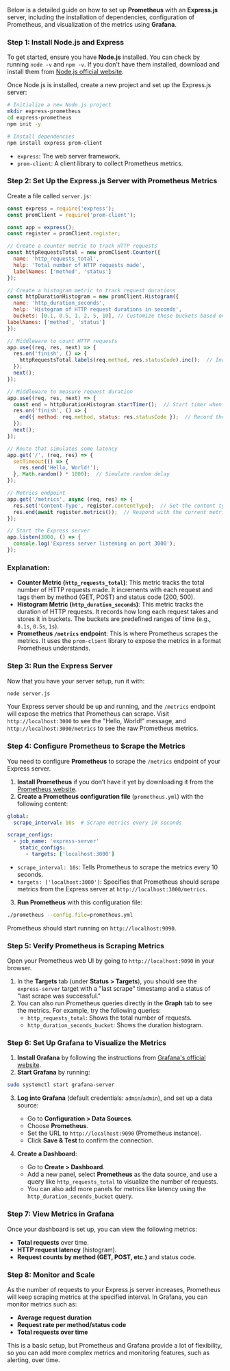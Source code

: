 Below is a detailed guide on how to set up **Prometheus** with an **Express.js** server, including the installation of dependencies, configuration of Prometheus, and visualization of the metrics using **Grafana**.

### **Step 1: Install Node.js and Express**

To get started, ensure you have **Node.js** installed. You can check by running `node -v` and `npm -v`. If you don't have them installed, download and install them from [Node.js official website](https://nodejs.org/).

Once Node.js is installed, create a new project and set up the Express.js server:

```bash
# Initialize a new Node.js project
mkdir express-prometheus
cd express-prometheus
npm init -y

# Install dependencies
npm install express prom-client
```

- `express`: The web server framework.
- `prom-client`: A client library to collect Prometheus metrics.

### **Step 2: Set Up the Express.js Server with Prometheus Metrics**

Create a file called `server.js`:

```javascript
const express = require('express');
const promClient = require('prom-client');

const app = express();
const register = promClient.register;

// Create a counter metric to track HTTP requests
const httpRequestsTotal = new promClient.Counter({
  name: 'http_requests_total',
  help: 'Total number of HTTP requests made',
  labelNames: ['method', 'status']
});

// Create a histogram metric to track request durations
const httpDurationHistogram = new promClient.Histogram({
  name: 'http_duration_seconds',
  help: 'Histogram of HTTP request durations in seconds',
  buckets: [0.1, 0.5, 1, 2, 5, 10], // Customize these buckets based on your latency needs
labelNames: ['method', 'status']
});

// Middleware to count HTTP requests
app.use((req, res, next) => {
  res.on('finish', () => {
    httpRequestsTotal.labels(req.method, res.statusCode).inc();  // Increment counter for each HTTP request
  });
  next();
});

// Middleware to measure request duration
app.use((req, res, next) => {
  const end = httpDurationHistogram.startTimer();  // Start timer when a request is received
  res.on('finish', () => {
    end({ method: req.method, status: res.statusCode });  // Record the request duration when finished
  });
  next();
});

// Route that simulates some latency
app.get('/', (req, res) => {
  setTimeout(() => {
    res.send('Hello, World!');
  }, Math.random() * 1000);  // Simulate random delay
});

// Metrics endpoint
app.get('/metrics', async (req, res) => {
  res.set('Content-Type', register.contentType);  // Set the content type for Prometheus to scrape
  res.end(await register.metrics());  // Respond with the current metrics
});

// Start the Express server
app.listen(3000, () => {
  console.log('Express server listening on port 3000');
});
```

### **Explanation:**
- **Counter Metric (`http_requests_total`)**: This metric tracks the total number of HTTP requests made. It increments with each request and tags them by method (GET, POST) and status code (200, 500).
- **Histogram Metric (`http_duration_seconds`)**: This metric tracks the duration of HTTP requests. It records how long each request takes and stores it in buckets. The buckets are predefined ranges of time (e.g., `0.1s`, `0.5s`, `1s`).
- **Prometheus `/metrics` endpoint**: This is where Prometheus scrapes the metrics. It uses the `prom-client` library to expose the metrics in a format Prometheus understands.

### **Step 3: Run the Express Server**

Now that you have your server setup, run it with:

```bash
node server.js
```

Your Express server should be up and running, and the `/metrics` endpoint will expose the metrics that Prometheus can scrape. Visit `http://localhost:3000` to see the "Hello, World!" message, and `http://localhost:3000/metrics` to see the raw Prometheus metrics.

### **Step 4: Configure Prometheus to Scrape the Metrics**

You need to configure **Prometheus** to scrape the `/metrics` endpoint of your Express server. 

1. **Install Prometheus** if you don’t have it yet by downloading it from the [Prometheus website](https://prometheus.io/download/).
2. **Create a Prometheus configuration file** (`prometheus.yml`) with the following content:

```yaml
global:
  scrape_interval: 10s  # Scrape metrics every 10 seconds

scrape_configs:
  - job_name: 'express-server'
    static_configs:
      - targets: ['localhost:3000']
```

- `scrape_interval: 10s`: Tells Prometheus to scrape the metrics every 10 seconds.
- `targets: ['localhost:3000']`: Specifies that Prometheus should scrape metrics from the Express server at `http://localhost:3000/metrics`.

3. **Run Prometheus** with this configuration file:

```bash
./prometheus --config.file=prometheus.yml
```

Prometheus should start running on `http://localhost:9090`.

### **Step 5: Verify Prometheus is Scraping Metrics**

Open your Prometheus web UI by going to `http://localhost:9090` in your browser.

1. In the **Targets** tab (under **Status > Targets**), you should see the `express-server` target with a "last scrape" timestamp and a status of "last scrape was successful."
2. You can also run Prometheus queries directly in the **Graph** tab to see the metrics. For example, try the following queries:
   - `http_requests_total`: Shows the total number of requests.
   - `http_duration_seconds_bucket`: Shows the duration histogram.

### **Step 6: Set Up Grafana to Visualize the Metrics**

1. **Install Grafana** by following the instructions from [Grafana's official website](https://grafana.com/get).
2. **Start Grafana** by running:

```bash
sudo systemctl start grafana-server
```

3. **Log into Grafana** (default credentials: `admin`/`admin`), and set up a data source:
   - Go to **Configuration > Data Sources**.
   - Choose **Prometheus**.
   - Set the URL to `http://localhost:9090` (Prometheus instance).
   - Click **Save & Test** to confirm the connection.

4. **Create a Dashboard**:
   - Go to **Create > Dashboard**.
   - Add a new panel, select **Prometheus** as the data source, and use a query like `http_requests_total` to visualize the number of requests.
   - You can also add more panels for metrics like latency using the `http_duration_seconds_bucket` query.

### **Step 7: View Metrics in Grafana**

Once your dashboard is set up, you can view the following metrics:
- **Total requests** over time.
- **HTTP request latency** (histogram).
- **Request counts by method (GET, POST, etc.)** and status code.

### **Step 8: Monitor and Scale**

As the number of requests to your Express.js server increases, Prometheus will keep scraping metrics at the specified interval. In Grafana, you can monitor metrics such as:
- **Average request duration**
- **Request rate per method/status code**
- **Total requests over time**

This is a basic setup, but Prometheus and Grafana provide a lot of flexibility, so you can add more complex metrics and monitoring features, such as alerting, over time.
